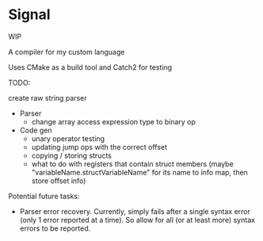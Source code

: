 # Signal

WIP

A compiler for my custom language

Uses CMake as a build tool and Catch2 for testing

TODO:

create raw string parser

- Parser
    - change array access expression type to binary op
- Code gen
    - unary operator testing
    - updating jump ops with the correct offset
    - copying / storing structs
    - what to do with registers that contain struct members (maybe "variableName.structVariableName" for its name to info map, then store offset info)

Potential future tasks:
- Parser error recovery. Currently, simply fails after a single syntax error (only 1 error reported at a time). So allow for all (or at least more) syntax errors to be reported.
